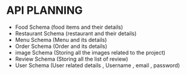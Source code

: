 # API PLANNING

- Food Schema (food items and their details)
- Restaurant Schema (restaurant and their details)
- Menu Schema (Menu and its details)
- Order Schema (Order and its details)
- image Schema (Storing all the images related to the project)
- Review Schema (Storing all the list of review)
- User Schema (User related details , Username , email , password)
